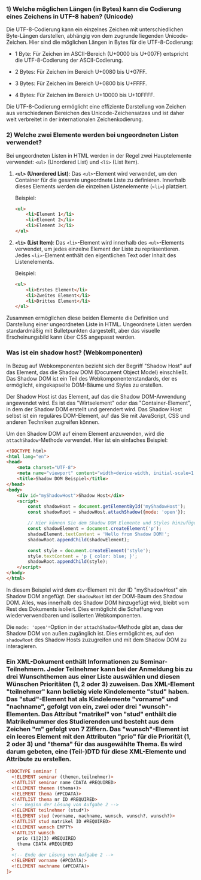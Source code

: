 ### 1) Welche möglichen Längen (in Bytes) kann die Codierung eines Zeichens in UTF-8 haben? (Unicode)

  Die UTF-8-Codierung kann ein einzelnes Zeichen mit unterschiedlichen Byte-Längen darstellen, abhängig von dem zugrunde liegenden Unicode-Zeichen. Hier sind die möglichen Längen in Bytes für die UTF-8-Codierung:
  
  - 1 Byte: Für Zeichen im ASCII-Bereich (U+0000 bis U+007F) entspricht die UTF-8-Codierung der ASCII-Codierung.
  
  - 2 Bytes: Für Zeichen im Bereich U+0080 bis U+07FF.
  
  - 3 Bytes: Für Zeichen im Bereich U+0800 bis U+FFFF.
  
  - 4 Bytes: Für Zeichen im Bereich U+10000 bis U+10FFFF.
  
  Die UTF-8-Codierung ermöglicht eine effiziente Darstellung von Zeichen aus verschiedenen Bereichen des Unicode-Zeichensatzes und ist daher weit verbreitet in der internationalen Zeichenkodierung.

### 2) Welche zwei Elemente werden bei ungeordneten Listen verwendet?

  Bei ungeordneten Listen in HTML werden in der Regel zwei Hauptelemente verwendet: `<ul>` (Unordered List) und `<li>` (List Item).
  
  1. **`<ul>` (Unordered List)**: Das `<ul>`-Element wird verwendet, um den Container für die gesamte ungeordnete Liste zu definieren. Innerhalb dieses Elements werden die einzelnen Listenelemente (`<li>`) platziert.
  
     Beispiel:
  
     ```html
     <ul>
         <li>Element 1</li>
         <li>Element 2</li>
         <li>Element 3</li>
     </ul>
     ```
  
  2. **`<li>` (List Item)**: Das `<li>`-Element wird innerhalb des `<ul>`-Elements verwendet, um jedes einzelne Element der Liste zu repräsentieren. Jedes `<li>`-Element enthält den eigentlichen Text oder Inhalt des Listenelements.
  
     Beispiel:
  
     ```html
     <ul>
         <li>Erstes Element</li>
         <li>Zweites Element</li>
         <li>Drittes Element</li>
     </ul>
     ```
  
  Zusammen ermöglichen diese beiden Elemente die Definition und Darstellung einer ungeordneten Liste in HTML. Ungeordnete Listen werden standardmäßig mit Bulletpunkten dargestellt, aber das visuelle Erscheinungsbild kann über CSS angepasst werden.

### Was ist ein shadow host? (Webkomponenten)

In Bezug auf Webkomponenten bezieht sich der Begriff "Shadow Host" auf das Element, das die Shadow DOM (Document Object Model) einschließt. Das Shadow DOM ist ein Teil des Webkomponentenstandards, der es ermöglicht, eingekapselte DOM-Bäume und Styles zu erstellen.

Der Shadow Host ist das Element, auf das die Shadow DOM-Anwendung angewendet wird. Es ist das "Wirtselement" oder das "Container-Element", in dem der Shadow DOM erstellt und gerendert wird. Das Shadow Host selbst ist ein reguläres DOM-Element, auf das Sie mit JavaScript, CSS und anderen Techniken zugreifen können.

Um den Shadow DOM auf einem Element anzuwenden, wird die `attachShadow`-Methode verwendet. Hier ist ein einfaches Beispiel:

```html
<!DOCTYPE html>
<html lang="en">
<head>
    <meta charset="UTF-8">
    <meta name="viewport" content="width=device-width, initial-scale=1.0">
    <title>Shadow DOM Beispiel</title>
</head>
<body>
    <div id="myShadowHost">Shadow Host</div>
    <script>
        const shadowHost = document.getElementById('myShadowHost');
        const shadowRoot = shadowHost.attachShadow({mode: 'open'});

        // Hier können Sie dem Shadow DOM Elemente und Styles hinzufügen
        const shadowElement = document.createElement('p');
        shadowElement.textContent = 'Hello from Shadow DOM!';
        shadowRoot.appendChild(shadowElement);

        const style = document.createElement('style');
        style.textContent = 'p { color: blue; }';
        shadowRoot.appendChild(style);
    </script>
</body>
</html>
```

In diesem Beispiel wird dem `div`-Element mit der ID "myShadowHost" ein Shadow DOM angefügt. Der `shadowRoot` ist der DOM-Baum des Shadow DOM. Alles, was innerhalb des Shadow DOM hinzugefügt wird, bleibt vom Rest des Dokuments isoliert. Dies ermöglicht die Schaffung von wiederverwendbaren und isolierten Webkomponenten.

Die `mode: 'open'`-Option in der `attachShadow`-Methode gibt an, dass der Shadow DOM von außen zugänglich ist. Dies ermöglicht es, auf den `shadowRoot` des Shadow Hosts zuzugreifen und mit dem Shadow DOM zu interagieren.

### Ein XML-Dokument enthält Informationen zu Seminar-Teilnehmern. Jeder Teilnehmer kann bei der Anmeldung bis zu drei Wunschthemen aus einer Liste auswählen und diesen Wünschen Prioritäten (1, 2 oder 3) zuweisen. Das XML-Element "teilnehmer" kann beliebig viele Kindelemente "stud" haben. Das "stud"-Element hat als Kindelemente "vorname" und "nachname", gefolgt von ein, zwei oder drei "wunsch"-Elementen. Das Attribut "matrikel" von "stud" enthält die Matrikelnummer des Studierenden und besteht aus dem Zeichen "m" gefolgt von 7 Ziffern. Das "wunsch"-Element ist ein leeres Element mit den Attributen "prio" für die Priorität (1, 2 oder 3) und "thema" für das ausgewählte Thema. Es wird darum gebeten, eine (Teil-)DTD für diese XML-Elemente und Attribute zu erstellen.

````xml
<!DOCTYPE seminar [
  <!ELEMENT seminar (themen,teilnehmer)>
  <!ATTLIST seminar name CDATA #REQUIRED>
  <!ELEMENT themen (thema+)>
  <!ELEMENT thema (#PCDATA)>
  <!ATTLIST thema nr ID #REQUIRED>
  <!-- Beginn der Lösung von Aufgabe 2 -->
  <!ELEMENT teilnehmer (stud*)>
  <!ELEMENT stud (vorname, nachname, wunsch, wunsch?, wunsch?)>
  <!ATTLIST stud matrikel ID #REQUIRED>
  <!ELEMENT wunsch EMPTY>
  <!ATTLIST wunsch
    prio (1|2|3) #REQUIRED
    thema CDATA #REQUIRED
  >
  <!-- Ende der Lösung von Aufgabe 2 -->
  <!ELEMENT vorname (#PCDATA)>
  <!ELEMENT nachname (#PCDATA)>
]>
````





